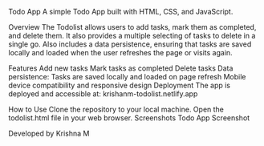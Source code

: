 Todo App
A simple Todo App built with HTML, CSS, and JavaScript.

Overview
The Todolist allows users to add tasks, mark them as completed, and delete them. It also provides a multiple selecting of tasks to delete in a single go. Also includes a data persistence, ensuring that tasks are saved locally and loaded when the user refreshes the page or visits again.

Features
Add new tasks
Mark tasks as completed
Delete tasks
Data persistence: Tasks are saved locally and loaded on page refresh
Mobile device compatibility and responsive design
Deployment
The app is deployed and accessible at: krishanm-todolist.netlify.app

How to Use
Clone the repository to your local machine.
Open the todolist.html file in your web browser.
Screenshots
Todo App Screenshot

Developed by
Krishna M
